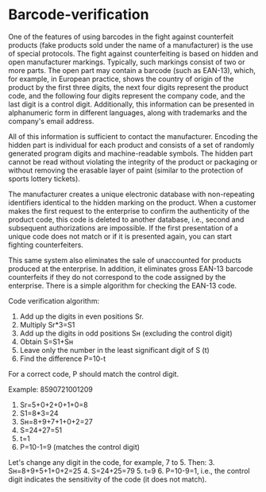 # Barcode-verification
One of the features of using barcodes in the fight against counterfeit products (fake products sold under the name of a manufacturer) is the use of special protocols. The fight against counterfeiting is based on hidden and open manufacturer markings. Typically, such markings consist of two or more parts. The open part may contain a barcode (such as EAN-13), which, for example, in European practice, shows the country of origin of the product by the first three digits, the next four digits represent the product code, and the following four digits represent the company code, and the last digit is a control digit. Additionally, this information can be presented in alphanumeric form in different languages, along with trademarks and the company's email address.

All of this information is sufficient to contact the manufacturer. Encoding the hidden part is individual for each product and consists of a set of randomly generated program digits and machine-readable symbols. The hidden part cannot be read without violating the integrity of the product or packaging or without removing the erasable layer of paint (similar to the protection of sports lottery tickets).

The manufacturer creates a unique electronic database with non-repeating identifiers identical to the hidden marking on the product. When a customer makes the first request to the enterprise to confirm the authenticity of the product code, this code is deleted to another database, i.e., second and subsequent authorizations are impossible. If the first presentation of a unique code does not match or if it is presented again, you can start fighting counterfeiters.

This same system also eliminates the sale of unaccounted for products produced at the enterprise. In addition, it eliminates gross EAN-13 barcode counterfeits if they do not correspond to the code assigned by the enterprise. There is a simple algorithm for checking the EAN-13 code.

Code verification algorithm:

1. Add up the digits in even positions Sr.
2. Multiply Sr*3=S1
3. Add up the digits in odd positions Sн (excluding the control digit)
4. Obtain S=S1+Sн
5. Leave only the number in the least significant digit of S (t)
6. Find the difference P=10-t

For a correct code, P should match the control digit.

Example: 8590721001209
1. Sr=5+0+2+0+1+0=8
2. S1=8*3=24
3. Sн=8+9+7+1+0+2=27
4. S=24+27=51
5. t=1
6. P=10-1=9 (matches the control digit)

Let's change any digit in the code, for example, 7 to 5.
Then:
3. Sн=8+9+5+1+0+2=25
4. S=24+25=79
5. t=9
6. P=10-9=1, i.e., the control digit indicates the sensitivity of the code (it does not match).
